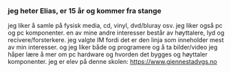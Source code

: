 ### jeg heter Elias, er 15 år og kommer fra stange



jeg liker å samle på fysisk media, cd, vinyl, dvd/bluray osv. jeg liker også pc og pc komponenter. en av mine andre interesser består av høyttalere, lyd og recivere/forsterkere.
jeg valgte IM fordi det er den linja som inneholder mest av min interesser. og jeg liker både og programere og å ta bilder/video
jeg håper lære å mer om pc hardware og hvorden det bygges og høyttaler komponenter.
jeg er elev på denne skolen: https://www.gjennestadvgs.no